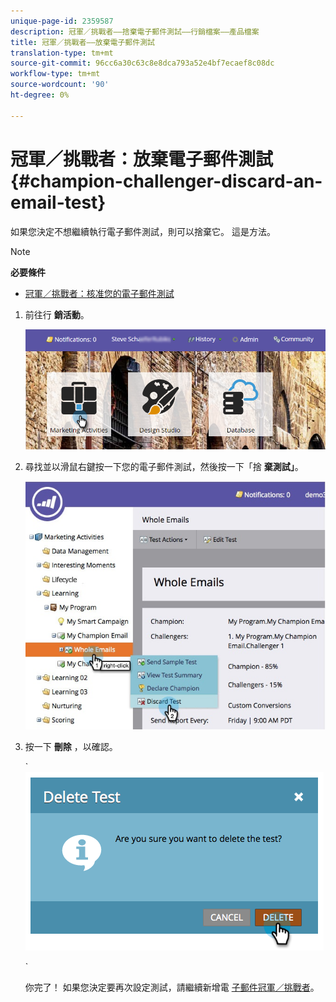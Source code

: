```yaml
---
unique-page-id: 2359587
description: 冠軍／挑戰者——捨棄電子郵件測試——行銷檔案——產品檔案
title: 冠軍／挑戰者——放棄電子郵件測試
translation-type: tm+mt
source-git-commit: 96cc6a30c63c8e8dca793a52e4bf7ecaef8c08dc
workflow-type: tm+mt
source-wordcount: '90'
ht-degree: 0%

---
```



# 冠軍／挑戰者：放棄電子郵件測試 {#champion-challenger-discard-an-email-test}

如果您決定不想繼續執行電子郵件測試，則可以捨棄它。 這是方法。

>[!NOTE]
>
>**必要條件**
>
>* [冠軍／挑戰者：核准您的電子郵件測試](champion-challenger-approve-your-email-test.md)

>



1. 前往行 **銷活動**。

   ![](assets/login-marketing-activities-3.png)

1. 尋找並以滑鼠右鍵按一下您的電子郵件測試，然後按一下「捨 **棄測試」**。

   ![](assets/champion5.jpg)

1. 按一下 **刪除** ，以確認。

   ` ![](assets/image2014-9-15-14-3a17-3a11.png)

   `

   你完了！ 如果您決定要再次設定測試，請繼續新增電 [子郵件冠軍／挑戰者](add-an-email-champion-challenger.md)。

